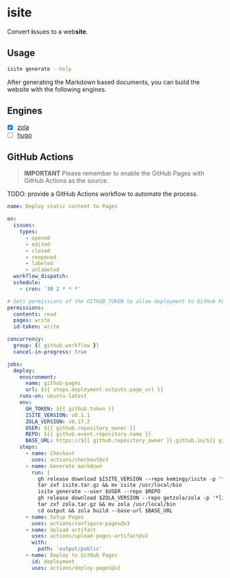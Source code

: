 # isite

Convert **i**ssues to a web**site**.

## Usage

```bash
isite generate --help
```

After generating the Markdown based documents, you can build the website with the following engines.

## Engines

- [x] [zola](https://github.com/getzola/zola)
- [ ] [hugo](https://github.com/gohugoio/hugo)

## GitHub Actions

> **IMPORTANT**
> Please remember to enable the GitHub Pages with GitHub Actions as the source.

TODO: provide a GitHub Actions workflow to automate the process.

```yaml
name: Deploy static content to Pages

on:
  issues:
    types:
      - opened
      - edited
      - closed
      - reopened
      - labeled
      - unlabeled
  workflow_dispatch:
  schedule:
    - cron: '30 2 * * *'

# Sets permissions of the GITHUB_TOKEN to allow deployment to GitHub Pages
permissions:
  contents: read
  pages: write
  id-token: write

concurrency:
  group: {{ github.workflow }}
  cancel-in-progress: true

jobs:
  deploy:
    environment:
      name: github-pages
      url: ${{ steps.deployment.outputs.page_url }}
    runs-on: ubuntu-latest
    env:
      GH_TOKEN: ${{ github.token }}
      ISITE_VERSION: v0.1.1
      ZOLA_VERSION: v0.17.2
      USER: ${{ github.repository_owner }}
      REPO: ${{ github.event.repository.name }}
      BASE_URL: https://${{ github.repository_owner }}.github.io/${{ github.event.repository.name }}
    steps:
      - name: Checkout
        uses: actions/checkout@v3
      - name: Generate markdown
        run: |
          gh release download $ISITE_VERSION --repo kemingy/isite -p '*Linux_x86_64*' --output isite.tar.gz
          tar zxf isite.tar.gz && mv isite /usr/local/bin
          isite generate --user $USER --repo $REPO
          gh release download $ZOLA_VERSION --repo getzola/zola -p '*linux*' --output zola.tar.gz
          tar zxf zola.tar.gz && mv zola /usr/local/bin
          cd output && zola build --base-url $BASE_URL
      - name: Setup Pages
        uses: actions/configure-pages@v3
      - name: Upload artifact
        uses: actions/upload-pages-artifact@v2
        with:
          path: 'output/public'
      - name: Deploy to GitHub Pages
        id: deployment
        uses: actions/deploy-pages@v2
```
